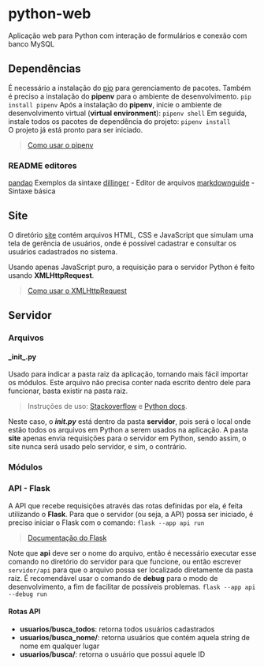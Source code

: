 # python-web
 Aplicação web para Python com interação de formulários e conexão com banco MySQL

## Dependências
É necessário a instalação do [pip](https://www.geeksforgeeks.org/how-to-install-pip-on-windows/) para gerenciamento de pacotes.
Também é preciso a instalação do **pipenv** para o ambiente de desenvolvimento.
``pip install pipenv``
Após a instalação do __pipenv__, inicie o ambiente de desenvolvimento virtual (__virtual environment__):
``pipenv shell``
Em seguida, instale todos os pacotes de dependência do projeto:
``pipenv install``  
O projeto já está pronto para ser iniciado.

> [Como usar o pipenv](https://realpython.com/pipenv-guide/)

### README editores
[pandao](https://pandao.github.io/editor.md/en.html) Exemplos da sintaxe
[dillinger](https://dillinger.io/) - Editor de arquivos
[markdownguide](https://www.markdownguide.org/basic-syntax/) - Sintaxe básica

## Site
O diretório [site](site) contém arquivos HTML, CSS e JavaScript que simulam uma tela de gerência de usuários, onde é possível cadastrar e consultar os usuários cadastrados no sistema.

Usando apenas JavaScript puro, a requisição para o servidor Python é feito usando __XMLHttpRequest__.

> [Como usar o XMLHttpRequest](https://www.w3schools.com/js/js_ajax_http_send.asp)

## Servidor

### Arquivos

#### \_init\_.py
Usado para indicar a pasta raiz da aplicação, tornando mais fácil importar os módulos. Este arquivo não precisa conter nada escrito dentro dele para funcionar, basta existir na pasta raiz.

> Instruções de uso: [Stackoverflow](https://stackoverflow.com/questions/448271/what-is-init-py-for) e [Python docs](https://docs.python.org/3/reference/import.html#regular-packages).  

Neste caso, o *__init.py__* está dentro da pasta __servidor__, pois será o local onde estão todos os arquivos em Python a serem usados na aplicação. A pasta __site__ apenas envia requisições para o servidor em Python, sendo assim, o site nunca será usado pelo servidor, e sim, o contrário.

### Módulos

### API - Flask
A API que recebe requisições através das rotas definidas por ela, é feita utilizando o **Flask**. Para que o servidor (ou seja, a API) possa ser iniciado, é preciso iniciar o Flask com o comando:
``flask --app api run``

> [Documentação do Flask](https://flask.palletsprojects.com/en/2.2.x/quickstart/)

Note que **api** deve ser o nome do arquivo, então é necessário executar esse comando no diretório do servidor para que funcione, ou então escrever ``servidor/api`` para que o arquivo possa ser localizado diretamente da pasta raiz.
É recomendável usar o comando de **debug** para o modo de desenvolvimento, a fim de facilitar de possíveis problemas.
``flask --app api --debug run``

#### Rotas API
- __usuarios/busca_todos__: retorna todos usuários cadastrados
- __usuarios/busca_nome/<nome>__: retorna usuários que contém aquela string de nome em qualquer lugar
- __usuarios/busca/<id>__: retorna o usuário que possui aquele ID